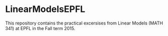 # LinearModelsEPFL
This repository contains the practical excersises from Linear Models (MATH 341) at EPFL in the Fall term 2015.
